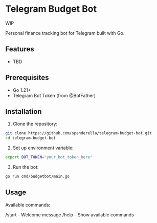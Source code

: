 # Telegram Budget Bot

WIP

Personal finance tracking bot for Telegram built with Go. 

## Features

- TBD

## Prerequisites

- Go 1.21+
- Telegram Bot Token (from @BotFather)

## Installation

1. Clone the repository:
```bash
git clone https://github.com/spenderella/telegram-budget-bot.git
cd telegram-budget-bot 
```
2. Set up environment variable:
```bash
export BOT_TOKEN="your_bot_token_here"
```

3. Run the bot:
```bash
go run cmd/budgetbot/main.go
```

## Usage

Available commands:

/start - Welcome message
/help - Show available commands



